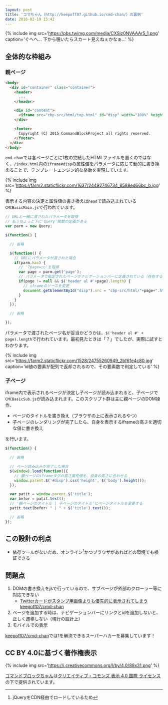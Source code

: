 ```yaml
---
layout: post
title: 'コマちゃん（http://keepoff07.github.io/cmd-chan/）の裏側'
date: 2016-02-19 15:42
---
```


{% include img src='https://pbs.twimg.com/media/CXSiz0NVAAAr5_1.png' caption='ぐへへ… 下から覗いたらスカート見えねぇかなぁ…' %}

## 全体的な枠組み

### 親ページ

```html
<body>
  <div id="container" class="container">
    <header>
      ...
    </header>

    <div id="content">
      <iframe src="cbp-src/html/top.html" id="disp" width="100%" height="0px" frameborder="0" scrolling="no"></iframe>
    </div>

    <footer>
      Copyright (C) 2015 CommandBlockProject all rights reserved.
    </footer>
  </div>
</body>
```

`cmd-chan`では各ページごとに1枚の完結したHTMLファイルを置くのではなく、`/index.html`内の`iframe#disp`の属性値をパラメータに応じて動的に書き換えることで、テンプレートエンジン的な挙動を実現しています。

{% include img src='https://farm2.staticflickr.com/1637/24492746734_8588ed66bc_b.jpg' %}

表示する内容の決定と属性値の書き換えは`head`で読み込まれている`CMCBasicMain.js`で行われています。

```javascript
// URLと一緒に渡されたパラメータを取得
// もうちょっと下に'Query'関数の定義がある
var parm = new Query;

$(function() {

  // 省略

  $(function() {
    // URLにパラメータが渡された場合
    if(parm.has) {
      // '?page=○○'を取得
      var page = parm.get('page');
      // パラメータで指定されたページがナビゲーションバーに定義されている（存在する）場合
      if(page != null && $('header ul #'+page).length) {
        // iframeのソースを変更
        document.getElementById("disp").src = "cbp-src/html/"+page+".html"+location.search+location.hash;
      }
    }
  });

  // 省略

});
```

パラメータで渡されたページ名が妥当かどうかは、`$('header ul #' + page).length`で行われています。最初見たときは「？」でしたが、実際に試すとわかります。

{% include img src='https://farm2.staticflickr.com/1528/24755260949_2bf61e4c80.jpg' caption='id値の要素が配列で返却されるので、その要素数で判定している' %}

### 子ページ

iframe内で表示されるページが決定し子ページが読み込まれると、子ページで`CMCBasicSub.js`が読み込まれます。このスクリプト群は主に親ページのDOM操作、

* ページのタイトルを書き換え（ブラウザの上に表示されるやつ）
* 子ページのレンダリングが完了したら、自身を表示するiframeの高さを適切な値に書き換え

を行います。

```javascript
$(function() {

  // 省略

  // ページ読み込みが完了した場合
  $(window).load(function(){
    // 親ページのiframeタグの高さ属性値を、自身の高さに合わせる
    window.parent.$('#disp').css('height', $('body').height());
  });

  var patit = window.parent.$('title');
  var befor = patit.text();
  // '親ページのタイトル | 子ページのタイトル'にページタイトルを変更する
  patit.text(befor+ " | " + $('title').text());

  // 省略
});
```

## この設計の利点

* 依存ツールがないため、オンライン[^1]かつブラウザがあればどの環境でも検証できる

## 問題点

1. DOMの書き換えをjsで行っているので、サブページが外部のクローラー等に対応できない
    * [Twitterカードがスタンプ用画像よりも優先的に表示されてしまう keepoff07/cmd-chan](https://github.com/keepoff07/cmd-chan/issues/1)
2. ページを追加する時は、ナビゲーションバーにリンクとidを追加しないと、正しく遷移しない（現行の設計上）
3. モバイルでの表示

[^1]: jQueryをCDN経由でロードしているため

[keepoff07/cmd-chan](https://github.com/keepoff07/cmd-chan)では1を解決できるスーパーハカーを募集しています！

## CC BY 4.0に基づく著作権表示

{% include img src='https://i.creativecommons.org/l/by/4.0/88x31.png' %}

[コマンドブロックちゃん](http://keepoff07.github.io/cmd-chan/)は[クリエイティブ・コモンズ 表示 4.0 国際 ライセンス](http://creativecommons.org/licenses/by/4.0/)の下で提供されています。
